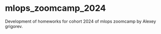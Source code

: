 # mlops_zoomcamp_2024
Development of  homeworks for cohort 2024 of mlops zoomcamp by Alexey grigorev. 
